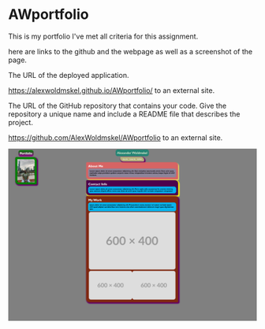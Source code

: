 # AWportfolio
This is my portfolio
I've met all criteria for this assignment. 

here are links to the github and the webpage
as well as a screenshot of the page. 

The URL of the deployed application.

https://alexwoldmskel.github.io/AWportfolio/ to an external site.

 

The URL of the GitHub repository that contains your code. Give the repository a unique name and include a README file that describes the project.

https://github.com/AlexWoldmskel/AWportfolio to an external site.

 


![screenshotofpage](./assets/images/image.png)